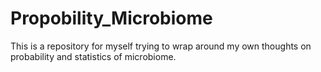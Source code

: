 # Propobility_Microbiome
This is a repository for myself trying to wrap around my own thoughts on probability and statistics of microbiome.
